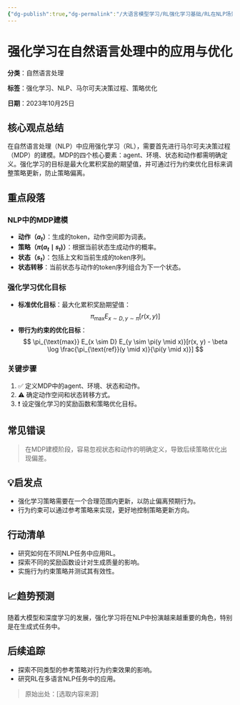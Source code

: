 ```yaml
---
{"dg-publish":true,"dg-permalink":"/大语言模型学习/RL强化学习基础/RL在NLP场景下的拓展","dg-home":false,"dg-description":"在此输入笔记的描述","dg-hide":false,"dg-hide-title":false,"dg-show-backlinks":true,"dg-show-local-graph":true,"dg-show-inline-title":true,"dg-pinned":false,"dg-passphrase":"在此输入访问密码","dg-enable-mathjax":false,"dg-enable-mermaid":false,"dg-enable-uml":false,"dg-note-icon":0,"dg-enable-dataview":false,"tags":["NLP"],"permalink":"/大语言模型学习/RL强化学习基础/RL在NLP场景下的拓展/","dgShowBacklinks":true,"dgShowLocalGraph":true,"dgShowInlineTitle":true,"dgPassFrontmatter":true,"noteIcon":0,"created":"2025-04-12T23:36:55.000+08:00","updated":"2025-04-13T13:06:02.000+08:00"}
---
```




# 强化学习在自然语言处理中的应用与优化
**分类**：自然语言处理

**标签**：强化学习、NLP、马尔可夫决策过程、策略优化

**日期**：2023年10月25日

## 核心观点总结
在自然语言处理（NLP）中应用强化学习（RL），需要首先进行马尔可夫决策过程（MDP）的建模。MDP的四个核心要素：agent、环境、状态和动作都需明确定义。强化学习的目标是最大化累积奖励的期望值，并可通过行为约束优化目标来调整策略更新，防止策略偏离。


## 重点段落

### NLP中的MDP建模
- **动作（$a_t$）**：生成的token，动作空间即为词表。
- **策略（$\pi(a_t \mid s_t)$）**：根据当前状态生成动作的概率。
- **状态（$s_t$）**：包括上文和当前生成的token序列。
- **状态转移**：当前状态与动作的token序列组合为下一个状态。


### 强化学习优化目标
- **标准优化目标**：最大化累积奖励期望值：
  $$
  \pi_{\text{max}} E_{x \sim D, y \sim \pi}[r(x, y)]
  $$
- **带行为约束的优化目标**：
  $$
  \pi_{\text{max}} E_{x \sim D} E_{y \sim \pi(y \mid x)}[r(x, y) - \beta \log \frac{\pi_{\text{ref}}(y \mid x)}{\pi(y \mid x)}]
  $$


### 关键步骤
1. ✅ 定义MDP中的agent、环境、状态和动作。
2. ⚠ 确定动作空间和状态转移方式。
3. ❗ 设定强化学习的奖励函数和策略优化目标。


## 常见错误
> 在MDP建模阶段，容易忽视状态和动作的明确定义，导致后续策略优化出现偏差。


## 💡启发点
- 强化学习策略需要在一个合理范围内更新，以防止偏离预期行为。
- 行为约束可以通过参考策略来实现，更好地控制策略更新方向。


## 行动清单
- 研究如何在不同NLP任务中应用RL。
- 探索不同的奖励函数设计对生成质量的影响。
- 实施行为约束策略并测试其有效性。


## 📈趋势预测
随着大模型和深度学习的发展，强化学习将在NLP中扮演越来越重要的角色，特别是在生成式任务中。


## 后续追踪
- 探索不同类型的参考策略对行为约束效果的影响。
- 研究RL在多语言NLP任务中的应用。

> 原始出处：[选取内容来源]

